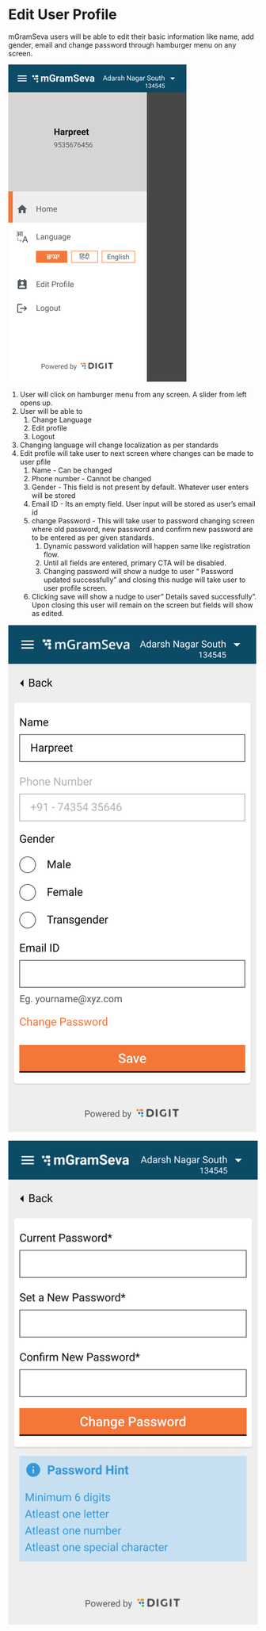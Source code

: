 # Edit User Profile

mGramSeva users will be able to edit their basic information like name, add gender, email and change password through hamburger menu on any screen.

![](../../../.gitbook/assets/image%20%2816%29.png)

1. User will click on hamburger menu from any screen. A slider from left opens up.
2. User will be able to
   1. Change Language
   2. Edit profile
   3. Logout
3. Changing language will change localization as per standards
4. Edit profile will take user to next screen where changes can be made to user pfile
   1. Name - Can be changed
   2. Phone number - Cannot be changed
   3. Gender - This field is not present by default. Whatever user enters will be stored
   4. Email ID - Its an empty field. User input will be stored as user’s email id
   5. change Password - This will take user to password changing screen where old password, new password and confirm new password are to be entered as per given standards.
      1. Dynamic password validation will happen same like registration flow.
      2. Until all fields are entered, primary CTA will be disabled.
      3. Changing password will show a nudge to user “ Password updated successfully” and closing this nudge will take user to user profile screen.
   6. Clicking save will show a nudge to user” Details saved successfully”. Upon closing this user will remain on the screen but fields will show as edited.

![Edit Profile](../../../.gitbook/assets/image%20%2820%29.png)

![Change Password](../../../.gitbook/assets/image%20%2824%29.png)


